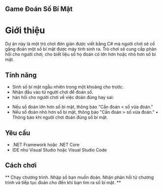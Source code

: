 ## Game Đoán Số Bí Mật
# Giới thiệu
Dự án này là một trò chơi đơn giản được viết bằng C# mà người chơi sẽ cố gắng đoán một số bí mật được máy tính sinh ra. Trò chơi sẽ cung cấp phản hồi cho người chơi, cho biết liệu số họ đoán có lớn hơn hoặc nhỏ hơn số bí mật.

## Tính năng
* Sinh số bí mật ngẫu nhiên trong một khoảng cho trước.
* Nhận đầu vào từ người chơi để đoán số.
* hản hồi cho người chơi về việc đoán đúng hay sai:
- Nếu số đoán lớn hơn số bí mật, thông báo "Cần đoán < số vừa đoán."
- Nếu số đoán nhỏ hơn số bí mật, thông báo "Cần đoán > số vừa đoán."
• Thông báo khi người chơi đoán đúng số bí mật.

## Yêu cầu
* .NET Framework hoặc .NET Core
* IDE như Visual Studio hoặc Visual Studio Code

## Cách chơi
** Chạy chương trình.
Nhập số bạn muốn đoán.
Nhận phản hồi từ chương trình và tiếp tục đoán cho đến khi bạn tìm ra số bí mật. **

